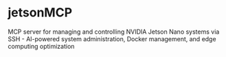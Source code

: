 # jetsonMCP
MCP server for managing and controlling NVIDIA Jetson Nano systems via SSH - AI-powered system administration, Docker management, and edge computing optimization
